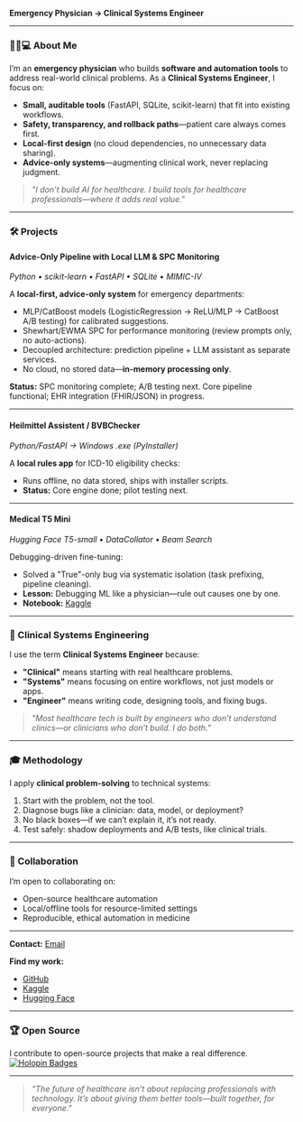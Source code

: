 **Emergency Physician → Clinical Systems Engineer**

---
### 👩‍⚕️💻 About Me
I’m an **emergency physician** who builds **software and automation tools** to address real-world clinical problems.
As a **Clinical Systems Engineer**, I focus on:
- **Small, auditable tools** (FastAPI, SQLite, scikit-learn) that fit into existing workflows.
- **Safety, transparency, and rollback paths**—patient care always comes first.
- **Local-first design** (no cloud dependencies, no unnecessary data sharing).
- **Advice-only systems**—augmenting clinical work, never replacing judgment.

> *"I don’t build AI for healthcare. I build tools for healthcare professionals—where it adds real value."*

---
### 🛠️ Projects
#### Advice-Only Pipeline with Local LLM & SPC Monitoring
*Python • scikit-learn • FastAPI • SQLite • MIMIC-IV*

A **local-first, advice-only system** for emergency departments:
- MLP/CatBoost models (LogisticRegression → ReLU/MLP → CatBoost A/B testing) for calibrated suggestions.
- Shewhart/EWMA SPC for performance monitoring (review prompts only, no auto-actions).
- Decoupled architecture: prediction pipeline + LLM assistant as separate services.
- No cloud, no stored data—**in-memory processing only**.

**Status:**
SPC monitoring complete; A/B testing next.
Core pipeline functional; EHR integration (FHIR/JSON) in progress.

---
#### Heilmittel Assistent / BVBChecker
*Python/FastAPI → Windows .exe (PyInstaller)*

A **local rules app** for ICD-10 eligibility checks:
- Runs offline, no data stored, ships with installer scripts.
- **Status:** Core engine done; pilot testing next.

---
#### Medical T5 Mini
*Hugging Face T5-small • DataCollator • Beam Search*

Debugging-driven fine-tuning:
- Solved a "True"-only bug via systematic isolation (task prefixing, pipeline cleaning).
- **Lesson:** Debugging ML like a physician—rule out causes one by one.
- **Notebook:** [Kaggle](https://www.kaggle.com/code/kjacoby/debugging-journey-t5-fine-tuning-true-bug)

---
### 🧭 Clinical Systems Engineering
I use the term **Clinical Systems Engineer** because:
- **"Clinical"** means starting with real healthcare problems.
- **"Systems"** means focusing on entire workflows, not just models or apps.
- **"Engineer"** means writing code, designing tools, and fixing bugs.

> *"Most healthcare tech is built by engineers who don’t understand clinics—or clinicians who don’t build. I do both."*

---
### 🎓 Methodology
I apply **clinical problem-solving** to technical systems:
1. Start with the problem, not the tool.
2. Diagnose bugs like a clinician: data, model, or deployment?
3. No black boxes—if we can’t explain it, it’s not ready.
4. Test safely: shadow deployments and A/B tests, like clinical trials.

---
### 🤝 Collaboration
I’m open to collaborating on:
- Open-source healthcare automation
- Local/offline tools for resource-limited settings
- Reproducible, ethical automation in medicine

---

**Contact:**
[Email](mailto:k.jacoby@posteo.de)


**Find my work:**
- [GitHub](https://github.com/KatharinaJacoby)
- [Kaggle](https://www.kaggle.com/kjacoby)
- [Hugging Face](https://discuss.huggingface.co/u/katharina122/summary)

---
### 🏆 Open Source
I contribute to open-source projects that make a real difference.
[![Holopin Badges](https://holopin.me/katharinajacoby)](https://holopin.io/@katharinajacoby)

---
> *"The future of healthcare isn’t about replacing professionals with technology. It’s about giving them better tools—built together, for everyone."*
